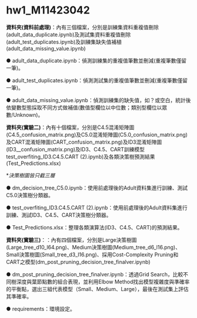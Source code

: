 # hw1_M11423042

**資料夾(資料前處理)**：內有三個檔案，分別是訓練集資料重複值刪除(adult_data_duplicate.ipynb)及測試集資料重複值刪除(adult_test_duplicates.ipynb)及訓練集缺失值補植(adult_data_missing_value.ipynb)
  
  ● adult_data_duplicate.ipynb：偵測訓練集的重複值筆數並刪減(重複筆數僅留一筆)。
  
  ● adult_test_duplicates.ipynb：偵測測試集的重複值筆數並刪減(重複筆數僅留一筆)。
  
  ● adult_data_missing_value.ipynb：偵測訓練集的缺失值，如？或空白，統計後依變數型態採取不同方式做補值(數值型欄位以中位數；類別型欄位以眾數/Unknown)。

**資料夾(實驗二)**：內有十個檔案，分別是C4.5混淆矩陣圖(C4.5_confusion_matrix.png)及C5.0混淆矩陣圖(C5.0_confusion_matrix.png)及CART混淆矩陣圖(CART_confusion_matrix.png)及ID3混淆矩陣圖(ID3__confusion_matrix.png)及ID3、C4.5、CART訓練模型test_overfiting_ID3.C4.5.CART (2).ipynb)及各類決策樹預測結果(Test_Predictions.xlsx)

**決策樹圖皆只截三層*

  ● dm_decision_tree_C5.0.ipynb：使用前處理後的Adult資料集進行訓練、測試C5.0決策樹分類器。

  ● test_overfiting_ID3.C4.5.CART (2).ipynb：使用前處理後的Adult資料集進行訓練、測試ID3、C4.5、CART決策樹分類器。

  ● Test_Predictions.xlsx：整理各類演算法(ID3、C4.5、CART)的預測結果。


**資料夾(實驗三)**：：內有四個檔案，分別是Large決策樹圖(Large_tree_d10_l64.png)、Medium決策樹圖(Medium_tree_d6_l16.png)、Small決策樹圖(Small_tree_d3_l16.png)、採用Cost-Complexity Pruning和CART之模型(dm_post_pruning_decision_tree_finalver.ipynb)
  
  ● dm_post_pruning_decision_tree_finalver.ipynb：透過Grid Search，比較不同樹深度與葉節點數的組合表現，並利用Elbow Method找出模型複雜度與準確率的平衡點，選出三組代表模型（Small、Medium、Large），最後在測試集上評估其準確率。

  ● requirements：環境設定。





